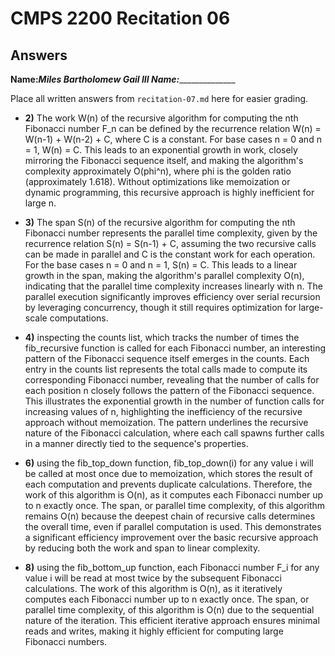 # CMPS 2200 Recitation 06
## Answers

**Name:**___________Miles Bartholomew Gail III
**Name:**_________________________


Place all written answers from `recitation-07.md` here for easier grading.



- **2)**
The work W(n) of the recursive algorithm for computing the nth Fibonacci number F_n can be defined by the recurrence relation W(n) = W(n-1) + W(n-2) + C, where C is a constant. For base cases n = 0 and n = 1, W(n) = C. This leads to an exponential growth in work, closely mirroring the Fibonacci sequence itself, and making the algorithm's complexity approximately O(phi^n), where phi is the golden ratio (approximately 1.618). Without optimizations like memoization or dynamic programming, this recursive approach is highly inefficient for large n.

- **3)** The span S(n) of the recursive algorithm for computing the nth Fibonacci number represents the parallel time complexity, given by the recurrence relation S(n) = S(n-1) + C, assuming the two recursive calls can be made in parallel and C is the constant work for each operation. For the base cases n = 0 and n = 1, S(n) = C. This leads to a linear growth in the span, making the algorithm's parallel complexity O(n), indicating that the parallel time complexity increases linearly with n. The parallel execution significantly improves efficiency over serial recursion by leveraging concurrency, though it still requires optimization for large-scale computations.

- **4)**
inspecting the counts list, which tracks the number of times the fib_recursive function is called for each Fibonacci number, an interesting pattern of the Fibonacci sequence itself emerges in the counts. Each entry in the counts list represents the total calls made to compute its corresponding Fibonacci number, revealing that the number of calls for each position n closely follows the pattern of the Fibonacci sequence. This illustrates the exponential growth in the number of function calls for increasing values of n, highlighting the inefficiency of the recursive approach without memoization. The pattern underlines the recursive nature of the Fibonacci calculation, where each call spawns further calls in a manner directly tied to the sequence's properties.


- **6)**
using the fib_top_down function, fib_top_down(i) for any value i will be called at most once due to memoization, which stores the result of each computation and prevents duplicate calculations. Therefore, the work of this algorithm is O(n), as it computes each Fibonacci number up to n exactly once. The span, or parallel time complexity, of this algorithm remains O(n) because the deepest chain of recursive calls determines the overall time, even if parallel computation is used. This demonstrates a significant efficiency improvement over the basic recursive approach by reducing both the work and span to linear complexity.

- **8)** 
using the fib_bottom_up function, each Fibonacci number F_i for any value i will be read at most twice by the subsequent Fibonacci calculations. The work of this algorithm is O(n), as it iteratively computes each Fibonacci number up to n exactly once. The span, or parallel time complexity, of this algorithm is O(n) due to the sequential nature of the iteration. This efficient iterative approach ensures minimal reads and writes, making it highly efficient for computing large Fibonacci numbers.



